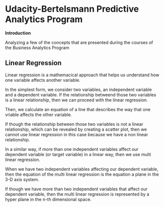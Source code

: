 # Udacity-Bertelsmann Predictive Analytics Program

**Introduction**

Analyzing a few of the concepts that are presented during the courses of the Business Analytics Program

## Linear Regression

Linear regression is a mathemacical approach that helps us understand how one variable affects another variable.

In the simplest form, we consider two variables, an independent variable and a dependent variable. If the relationship betweend those two variables is a linear relationship, then we can proceed with the linear regression.

Then, we calculate an equation of a line that describes the way that one vriable affects the other variable.

If though the relationship between those two variables is not a linear relationship, which can be revealed by creating a scatter plot, then we cannot use linear regression in this case because we have a non linear relationship.

In a similar way, if more than one independent variables affect our dependent variable (or target variable) in a linear way, then we use multi linear regression.

When we have two independent variables affecting our dependent variable, then the equation of the multi linear regression is the equation a plane in the 3-D axis system.

If though we have more than two independent variables that affect our dependent variable, then the multi linear regression is represented by a hyper plane in the n-th dimensional space.
